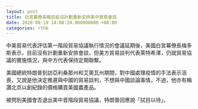 ```yaml
---
layout: post
title: 白宮幕僚長稱目前沒計劃重新安排美中貿易會談
date: 2020-08-19 14:08:24.000000000 +08:00
categories: rthk
---
```


中美貿易代表評估第一階段貿易協議執行情況的會議延期後，美國白宮幕僚長梅多斯表示，目前沒有計劃重新安排會談，但美方貿易談判代表萊特希澤，仍就貿易協議的實施情況，與中方代表保持定期聯繫。

美國總統特朗普到訪亞利桑那州和艾奧瓦州期間，對中國處理疫情的手法表示沮喪，又說是他決定推遲與中國的貿易談判，不想與中國談論事情，不過，他亦有稱讚北京以創紀錄的價格購買美國農產品。

被問到美國會否退出美中首階段貿易協議，特朗普回應說「拭目以待」。
